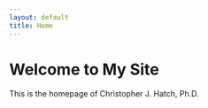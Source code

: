 ```yaml
---
layout: default
title: Home
---
```


# Welcome to My Site

This is the homepage of Christopher J. Hatch, Ph.D.
